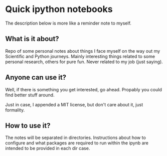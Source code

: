 # Quick ipython notebooks

The description below is more like a reminder note to myself.

## What is it about?

Repo of some personal notes about things I face myself on the way out my Scientific and Python journeys. Mainly interesting things related to some personal research, others for pure fun. Never related to my job (just saying).

## Anyone can use it?

Well, if there is something you get interested, go ahead. Propably you could find better stuff around.

Just in case, I appended a MIT license, but don't care about it, just formality.

## How to use it?

The notes will be separated in directories. Instructions about how to configure and what packages are required to run within the ipynb are intended to be provided in each dir case.
